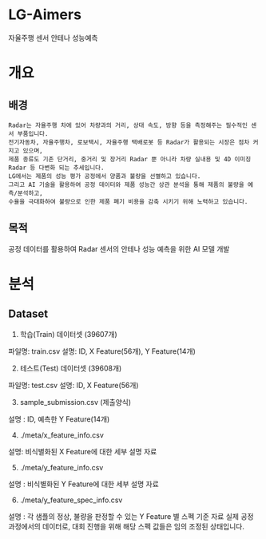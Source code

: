 # LG-Aimers 
자율주행 센서 안테나 성능예측 

# 개요

## 배경
    Radar는 자율주행 차에 있어 차량과의 거리, 상대 속도, 방향 등을 측정해주는 필수적인 센서 부품입니다. 
    전기자동차, 자율주행차, 로보택시, 자율주행 택배로봇 등 Radar가 활용되는 시장은 점차 커지고 있으며,
    제품 종류도 기존 단거리, 중거리 및 장거리 Radar 뿐 아니라 차량 실내용 및 4D 이미징 Radar 등 다변화 되는 추세입니다.
    LG에서는 제품의 성능 평가 공정에서 양품과 불량을 선별하고 있습니다.
    그리고 AI 기술을 활용하여 공정 데이터와 제품 성능간 상관 분석을 통해 제품의 불량을 예측/분석하고, 
    수율을 극대화하여 불량으로 인한 제품 폐기 비용을 감축 시키기 위해 노력하고 있습니다.

## 목적
공정 데이터를 활용하여 Radar 센서의 안테나 성능 예측을 위한 AI 모델 개발

# 분석

## Dataset
1. 학습(Train) 데이터셋 (39607개)

파일명: train.csv
설명: ID, X Feature(56개), Y Feature(14개)


2. 테스트(Test) 데이터셋 (39608개)

파일명: test.csv
설명: ID, X Feature(56개)


3. sample_submission.csv (제출양식)

설명 : ID, 예측한 Y Feature(14개)


4. ./meta/x_feature_info.csv

설명: 비식별화된 X Feature에 대한 세부 설명 자료


5. ./meta/y_feature_info.csv

설명 : 비식별화된 Y Feature에 대한 세부 설명 자료


6. ./meta/y_feature_spec_info.csv

설명 : 각 샘플의 정상, 불량을 판정할 수 있는 Y Feature 별 스펙 기준 자료 
실제 공정 과정에서의 데이터로, 대회 진행을 위해 해당 스펙 값들은 임의 조정된 상태입니다.
